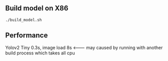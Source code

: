 
## Build model on X86

```
./build_model.sh
```

## Performance

Yolov2 Tiny 0.3s, image load 8s <--- may caused by running with another build process which takes all cpu
